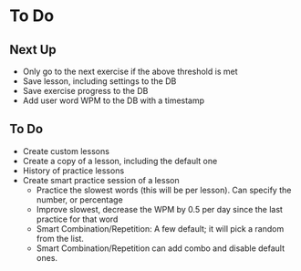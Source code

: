 # To Do

## Next Up

- Only go to the next exercise if the above threshold is met
- Save lesson, including settings to the DB
- Save exercise progress to the DB
- Add user word WPM to the DB with a timestamp

## To Do

- Create custom lessons
- Create a copy of a lesson, including the default one
- History of practice lessons
- Create smart practice session of a lesson
  - Practice the slowest words (this will be per lesson). Can specify the number, or percentage
  - Improve slowest, decrease the WPM by 0.5 per day since the last practice for that word
  - Smart Combination/Repetition: A few default; it will pick a random from the list.
  - Smart Combination/Repetition can add combo and disable default ones.
